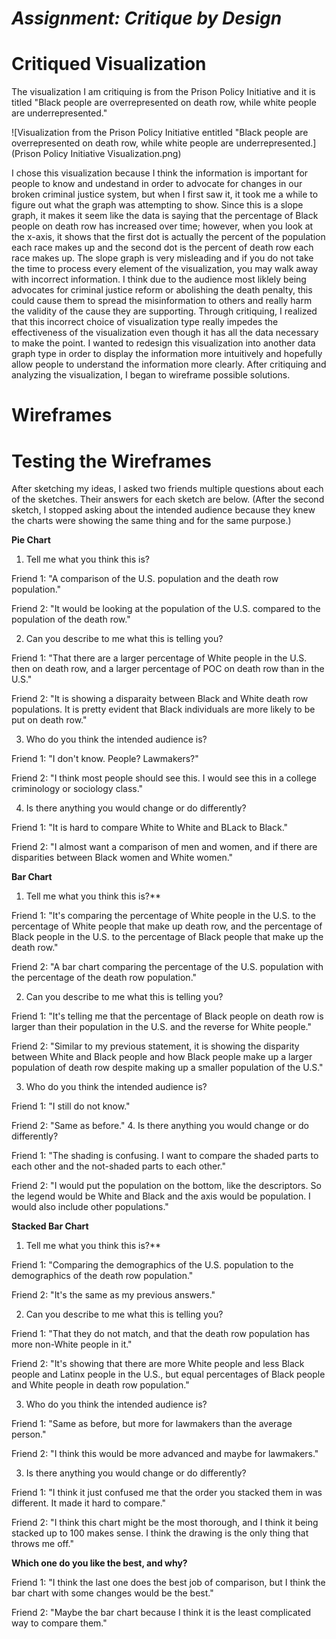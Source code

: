 # *Assignment: Critique by Design*

# Critiqued Visualization
The visualization I am critiquing is from the Prison Policy Initiative and it is titled "Black people are overrepresented on death row, while white people are underrepresented."

![Visualization from the Prison Policy Initiative entitled "Black people are overrepresented on death row, while white people are underrepresented.](Prison Policy Initiative Visualization.png)

I chose this visualization because I think the information is important for people to know and undestand in order to advocate for changes in our broken criminal justice system, but when I first saw it, it took me a while to figure out what the graph was attempting to show. Since this is a slope graph, it makes it seem like the data is saying that the percentage of Black people on death row has increased over time; however, when you look at the x-axis, it shows that the first dot is actually the percent of the population each race makes up and the second dot is the percent of death row each race makes up. The slope graph is very misleading and if you do not take the time to process every element of the visualization, you may walk away with incorrect information. I think due to the audience most liklely being advocates for criminal justice reform or abolishing the death penalty, this could cause them to spread the misinformation to others and really harm the validity of the cause they are supporting. Through critiquing, I realized that this incorrect choice of visualization type really impedes the effectiveness of the visualization even though it has all the data necessary to make the point. I wanted to redesign this visualization into another data graph type in order to display the information more intuitively and hopefully allow people to understand the information more clearly. After critiquing and analyzing the visualization, I began to wireframe possible solutions.

# Wireframes


# Testing the Wireframes

After sketching my ideas, I asked two friends multiple questions about each of the sketches. Their answers for each sketch are below. (After the second sketch, I stopped asking about the intended audience because they knew the charts were showing the same thing and for the same purpose.)

**Pie Chart**

1. Tell me what you think this is?

  Friend 1: "A comparison of the U.S. population and the death row population."
  
  Friend 2: "It would be looking at the population of the U.S. compared to the population of the death row."
  
2. Can you describe to me what this is telling you?

  Friend 1: "That there are a larger percentage of White people in the U.S. then on death row, and a larger percentage of POC on death row than in the U.S."
  
  Friend 2: "It is showing a disparaity between Black and White death row populations. It is pretty evident that Black individuals are more likely to be put on death row."
  
3. Who do you think the intended audience is?

  Friend 1: "I don't know. People? Lawmakers?"
  
  Friend 2: "I think most people should see this. I would see this in a college criminology or sociology class."
  
4. Is there anything you would change or do differently?

  Friend 1: "It is hard to compare White to White and BLack to Black."
   
  Friend 2: "I almost want a comparison of men and women, and if there are disparities between Black women and White women."

**Bar Chart**

1. Tell me what you think this is?**

  Friend 1: "It's comparing the percentage of White people in the U.S. to the percentage of White people that make up death row, and the percentage of Black people in the U.S. to the percentage of Black people that make up the death row."
  
  Friend 2: "A bar chart comparing the percentage of the U.S. population with the percentage of the death row population."
  
2. Can you describe to me what this is telling you?

  Friend 1: "It's telling me that the percentage of Black people on death row is larger than their population in the U.S. and the reverse for White people."
  
  Friend 2: "Similar to my previous statement, it is showing the disparity between White and Black people and how Black people make up a larger population of death row despite making up a smaller population of the U.S."
  
3. Who do you think the intended audience is?

  Friend 1: "I still do not know."
  
  Friend 2: "Same as before."
4. Is there anything you would change or do differently?

  Friend 1: "The shading is confusing. I want to compare the shaded parts to each other and the not-shaded parts to each other."
  
  Friend 2: "I would put the population on the bottom, like the descriptors. So the legend would be White and Black and the axis would be population. I would also include other populations."
  
**Stacked Bar Chart**
  
1. Tell me what you think this is?**

  Friend 1: "Comparing the demographics of the U.S. population to the demographics of the death row population."
  
  Friend 2: "It's the same as my previous answers."
  
2. Can you describe to me what this is telling you?

  Friend 1: "That they do not match, and that the death row population has more non-White people in it."
  
  Friend 2: "It's showing that there are more White people and less Black people and Latinx people in the U.S., but equal percentages of Black people and White people in death row population."
  
3. Who do you think the intended audience is?

  Friend 1: "Same as before, but more for lawmakers than the average person."
  
  Friend 2: "I think this would be more advanced and maybe for lawmakers."
  
3. Is there anything you would change or do differently?

  Friend 1: "I think it just confused me that the order you stacked them in was different. It made it hard to compare."
  
  Friend 2: "I think this chart might be the most thorough, and I think it being stacked up to 100 makes sense. I think the drawing is the only thing that throws me off."
  
**Which one do you like the best, and why?**

  Friend 1: "I think the last one does the best job of comparison, but I think the bar chart with some changes would be the best."

  Friend 2: "Maybe the bar chart because I think it is the least complicated way to compare them."
